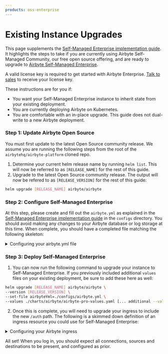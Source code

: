 ```yaml
---
products: oss-enterprise
---
```


# Existing Instance Upgrades

This page supplements the [Self-Managed Enterprise implementation guide](./implementation-guide.md).
It highlights the steps to take if you are currently using Airbyte Self-Managed Community, our free
open source offering, and are ready to upgrade to [Airbyte Self-Managed Enterprise](./README.md).

A valid license key is required to get started with Airbyte Enterprise.
[Talk to sales](https://airbyte.com/company/talk-to-sales) to receive your license key.

These instructions are for you if:

- You want your Self-Managed Enterprise instance to inherit state from your existing deployment.
- You are currently deploying Airbyte on Kubernetes.
- You are comfortable with an in-place upgrade. This guide does not dual-write to a new Airbyte
  deployment.

### Step 1: Update Airbyte Open Source

You must first update to the latest Open Source community release. We assume you are running the
following steps from the root of the `airbytehq/airbyte-platform` cloned repo.

1. Determine your current helm release name by running `helm list`. This will now be referred to as
   `[RELEASE_NAME]` for the rest of this guide.
2. Upgrade to the latest Open Source community release. The output will now be refered to as
   `[RELEASE_VERSION]` for the rest of this guide:

```sh
helm upgrade [RELEASE_NAME] airbyte/airbyte
```

### Step 2: Configure Self-Managed Enterprise

At this step, please create and fill out the `airbyte.yml` as explained in the
[Self-Managed Enterprise implementation guide](./implementation-guide.md#clone--configure-airbyte)
in the `configs` directory. You should avoid making any changes to your Airbyte database or log
storage at this time. When complete, you should have a completed file matching the following
skeleton:

<details>
<summary>Configuring your airbyte.yml file</summary>

```yml
webapp-url: # example: localhost:8080

initial-user:
  email:
  first-name:
  last-name:
  username: # your existing Airbyte instance username
  password: # your existing Airbyte instance password

license-key:

auth:
  identity-providers:
    - type: okta
      domain:
      app-name:
      client-id:
      client-secret:
```

</details>

### Step 3: Deploy Self-Managed Enterprise

1. You can now run the following command to upgrade your instance to Self-Managed Enterprise. If you
   previously included additional `values` files on your existing deployment, be sure to add these
   here as well:

```sh
helm upgrade [RELEASE_NAME] airbyte/airbyte \
--version [RELEASE_VERSION] \
--set-file airbyteYml=./configs/airbyte.yml \
--values ./charts/airbyte/airbyte-pro-values.yaml [... additional --values]
```

2. Once this is complete, you will need to upgrade your ingress to include the new `/auth` path. The
   following is a skimmed down definition of an ingress resource you could use for Self-Managed
   Enterprise:

<details>
<summary>Configuring your Airbyte ingress</summary>

```yaml
apiVersion: networking.k8s.io/v1
kind: Ingress
metadata:
  name: # ingress name, example: enterprise-demo
  annotations:
    ingress.kubernetes.io/ssl-redirect: "false"
spec:
  rules:
    - host: # host, example: enterprise-demo.airbyte.com
      http:
        paths:
          - backend:
              service:
                # format is ${RELEASE_NAME}-airbyte-webapp-svc
                name: airbyte-pro-airbyte-webapp-svc
                port:
                  number: # service port, example: 8080
            path: /
            pathType: Prefix
          - backend:
              service:
                # format is ${RELEASE_NAME}-airbyte-keycloak-svc
                name: airbyte-pro-airbyte-keycloak-svc
                port:
                  number: # service port, example: 8180
            path: /auth
            pathType: Prefix
```

</details>

All set! When you log in, you should expect all connections, sources and destinations to be present,
and configured as prior.
